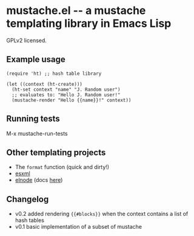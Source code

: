 # mustache.el -- a mustache templating library in Emacs Lisp

GPLv2 licensed.

## Example usage

    (require 'ht) ;; hash table library

    (let ((context (ht-create)))
      (ht-set context "name" "J. Random user")
      ;; evaluates to: "Hello J. Random user!"
      (mustache-render "Hello {{name}}!" context))
      
## Running tests

M-x mustache-run-tests

## Other templating projects

* The `format` function (quick and dirty!)
* [esxml](https://github.com/tali713/esxml)
* [elnode](https://github.com/nicferrier/elnode) (docs [here](https://github.com/nicferrier/elnode#sending-files))

## Changelog

* v0.2 added rendering `{{#blocks}}` when the context contains a list
  of hash tables
* v0.1 basic implementation of a subset of mustache
